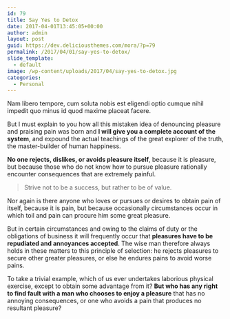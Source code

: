 ```yaml
---
id: 79
title: Say Yes to Detox
date: 2017-04-01T13:45:05+00:00
author: admin
layout: post
guid: https://dev.deliciousthemes.com/mora/?p=79
permalink: /2017/04/01/say-yes-to-detox/
slide_template:
  - default
image: /wp-content/uploads/2017/04/say-yes-to-detox.jpg
categories:
  - Personal
---
```

Nam libero tempore, cum soluta nobis est eligendi optio cumque nihil impedit quo minus id quod maxime placeat facere.

<!--more-->

But I must explain to you how all this mistaken idea of denouncing pleasure and praising pain was born and **I will give you a complete account of the system**, and expound the actual teachings of the great explorer of the truth, the master-builder of human happiness.

**No one rejects, dislikes, or avoids pleasure itself**, because it is pleasure, but because those who do not know how to pursue pleasure rationally encounter consequences that are extremely painful.

> Strive not to be a success, but rather to be of value.

Nor again is there anyone who loves or pursues or desires to obtain pain of itself, because it is pain, but because occasionally circumstances occur in which toil and pain can procure him some great pleasure.

But in certain circumstances and owing to the claims of duty or the obligations of business it will frequently occur that **pleasures have to be repudiated and annoyances accepted**. The wise man therefore always holds in these matters to this principle of selection: he rejects pleasures to secure other greater pleasures, or else he endures pains to avoid worse pains.

To take a trivial example, which of us ever undertakes laborious physical exercise, except to obtain some advantage from it? **But who has any right to find fault with a man who chooses to enjoy a pleasure** that has no annoying consequences, or one who avoids a pain that produces no resultant pleasure?